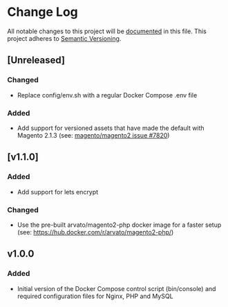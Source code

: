 # Change Log
All notable changes to this project will be [documented](http://keepachangelog.com/) in this file.
This project adheres to [Semantic Versioning](http://semver.org/).

## [Unreleased]

### Changed
- Replace config/env.sh with a regular Docker Compose .env file

### Added
- Add support for versioned assets that have made the default with Magento 2.1.3 (see: [magento/magento2 issue #7820](https://github.com/magento/magento2/issues/7820))

## [v1.1.0]

### Added
- Add support for lets encrypt

### Changed
- Use the pre-built arvato/magento2-php docker image for a faster setup (see: https://hub.docker.com/r/arvato/magento2-php/)

## v1.0.0
### Added
- Initial version of the Docker Compose control script (bin/console) and required configuration files for Nginx, PHP and MySQL
